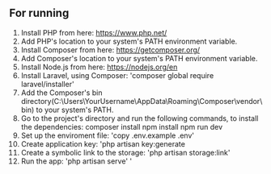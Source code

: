 ## For running
1. Install PHP from here: https://www.php.net/
2. Add PHP's location to your system's PATH environment variable.
3. Install Composer from here: https://getcomposer.org/
4. Add Composer's location to your system's PATH environment variable.
5. Install Node.js from here: https://nodejs.org/en
6. Install Laravel, using Composer: 'composer global require laravel/installer'
7. Add the Composer's bin directory(C:\Users\YourUsername\AppData\Roaming\Composer\vendor\bin) to your system's PATH.
8. Go to the project's directory and run the following commands, to install the dependencies:
composer install
npm install
npm run dev
9. Set up the enviroment file: 'copy .env.example .env'
10. Create application key: 'php artisan key:generate
11. Create a symbolic link to the storage: 'php artisan storage:link'
12. Run the app: 'php artisan serve'
'
